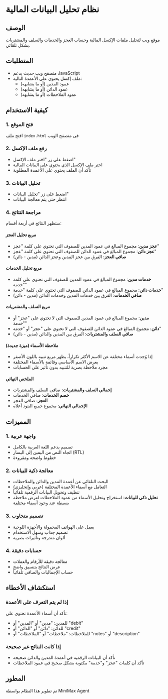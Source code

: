 # نظام تحليل البيانات المالية

## الوصف
موقع ويب لتحليل ملفات الإكسل المالية وحساب العجز والخدمات والسلف والمشتريات بشكل تلقائي.

## المتطلبات
- متصفح ويب حديث يدعم JavaScript
- ملف إكسل يحتوي على الأعمدة التالية:
  - عمود المدين (أو ما يشابهه)
  - عمود الدائن (أو ما يشابهه)  
  - عمود الملاحظات (أو ما يشابهه)

## كيفية الاستخدام

### 1. فتح الموقع
افتح ملف `index.html` في متصفح الويب

### 2. رفع ملف الإكسل
- اضغط على زر "اختر ملف الإكسل"
- اختر ملف الإكسل الذي يحتوي على البيانات المالية
- تأكد أن الملف يحتوي على الأعمدة المطلوبة

### 3. تحليل البيانات
- اضغط على زر "تحليل البيانات"
- انتظر حتى يتم معالجة البيانات

### 4. مراجعة النتائج
ستظهر النتائج في أربعة أقسام:

#### مربع تحليل العجز
- **عجز مدين**: مجموع المبالغ في عمود المدين للصفوف التي تحتوي على كلمة "عجز"
- **عجز دائن**: مجموع المبالغ في عمود الدائن للصفوف التي تحتوي على كلمة "عجز"
- **صافي العجز**: الفرق بين عجز المدين وعجز الدائن (مدين - دائن)

#### مربع تحليل الخدمات
- **خدمات مدين**: مجموع المبالغ في عمود المدين للصفوف التي تحتوي على كلمة "خدمة"
- **خدمات دائن**: مجموع المبالغ في عمود الدائن للصفوف التي تحتوي على كلمة "خدمة"
- **صافي الخدمات**: الفرق بين خدمات المدين وخدمات الدائن (مدين - دائن)

#### مربع السلف والمشتريات
- **مدين**: مجموع المبالغ في عمود المدين للصفوف التي لا تحتوي على "عجز" أو "خدمة"
- **دائن**: مجموع المبالغ في عمود الدائن للصفوف التي لا تحتوي على "عجز" أو "خدمة"
- **صافي السلف والمشتريات**: الفرق بين المدين والدائن (مدين - دائن)

#### ملاحظة الأسماء (ميزة جديدة)
- إذا وُجدت أسماء مختلفة عن الاسم الأكثر تكراراً، يظهر مربع تنبيه باللون الأصفر
- يعرض الاسم الأساسي وقائمة بالأسماء المختلفة
- مجرد ملاحظة بصرية للتنبيه بدون تأثير على الحسابات

#### الملخص النهائي
- **إجمالي السلف والمشتريات**: صافي السلف والمشتريات
- **خصم الخدمات**: صافي الخدمات
- **العجز**: صافي العجز
- **الإجمالي النهائي**: مجموع جميع البنود أعلاه

## المميزات

### 1. واجهة عربية
- تصميم يدعم اللغة العربية بالكامل
- اتجاه النص من اليمين إلى اليسار (RTL)
- خطوط واضحة ومقروءة

### 2. معالجة ذكية للبيانات
- البحث التلقائي عن أعمدة المدين والدائن والملاحظات
- التعامل مع أسماء الأعمدة المختلفة (عربي وإنجليزي)
- تنظيف وتحويل البيانات الرقمية تلقائياً
- **تحليل ذكي للبيانات**: استخراج وتحليل الأسماء من عمود الملاحظات لعرض ملاحظة بسيطة عند وجود أسماء مختلفة

### 3. تصميم متجاوب
- يعمل على الهواتف المحمولة والأجهزة اللوحية
- تصميم جذاب وسهل الاستخدام
- ألوان متدرجة وتأثيرات بصرية

### 4. حسابات دقيقة
- معالجة دقيقة للأرقام والعملات
- عرض النتائج بتنسيق واضح
- حساب الإجماليات والصافي تلقائياً

## استكشاف الأخطاء

### إذا لم يتم التعرف على الأعمدة
تأكد أن أسماء الأعمدة تحتوي على:
- للمدين: "مدين" أو "المدين" أو "debit"
- للدائن: "دائن" أو "الدائن" أو "credit"  
- للملاحظات: "ملاحظات" أو "الملاحظات" أو "notes" أو "description"

### إذا كانت النتائج غير صحيحة
- تأكد أن البيانات الرقمية في أعمدة المدين والدائن صحيحة
- تأكد أن كلمات "عجز" و"خدمة" مكتوبة بشكل صحيح في عمود الملاحظات

## المطور
تم تطوير هذا النظام بواسطة MiniMax Agent